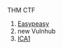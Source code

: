 THM CTF
  1. [Easypeasy](https://clnath.github.io/clnath.github.io-THM_CTF_EasyPeasy/)
  2. new
Vulnhub
  1. [ICA1](https://github.com/clnath/clnath.github.io-ICA1/blob/645925b4175bde327e6ca84ec69706a6f009b483/ICA1.htm)
